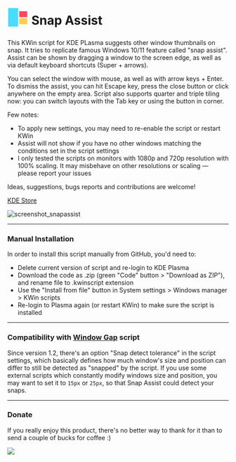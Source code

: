 # <sub><img src="https://github.com/emvaized/kde-snap-assist/blob/dev/assets/logo.png" height="48" width="48"></sub> Snap Assist
This KWin script for KDE PLasma suggests other window thumbnails on snap. It tries to replicate famous Windows 10/11 feature called "snap assist".
Assist can be shown by dragging a window to the screen edge, as well as via default keyboard shortcuts (Super + arrows).

You can select the window with mouse, as well as with arrow keys + Enter. To dismiss the assist, you can hit Escape key, press the close button or click anywhere on the empty area.
Script also supports quarter and triple tiling now: you can switch layouts with the Tab key or using the button in corner.

Few notes:
- To apply new settings, you may need to re-enable the script or restart KWin
- Assist will not show if you have no other windows matching the conditions set in the script settings 
- I only tested the scripts on monitors with 1080p and 720p resolution with 100% scaling. It may misbehave on other resolutions or scaling — please report your issues

Ideas, suggestions, bugs reports and contributions are welcome!

[KDE Store](https://store.kde.org/p/1875687)

![screenshot_snapassist](https://user-images.githubusercontent.com/37851576/183264649-da8d01cd-a8b7-4bac-92d7-ea71be00047d.png)


---
### Manual Installation
In order to install this script manually from GitHub, you'd need to:
- Delete current version of script and re-login to KDE Plasma
- Download the code as .zip (green "Code" button > "Download as ZIP"), and rename file to .kwinscript extension
- Use the "Install from file" button in System settings > Windows manager > KWin scripts
- Re-login to Plasma again (or restart KWin) to make sure the script is installed

---

### Compatibility with [Window Gap](https://github.com/nclarius/tile-gaps) script

Since version 1.2, there's an option "Snap detect tolerance" in the script settings, which basically defines how much window's size and position can differ to still be detected as "snapped" by the script. If you use some external scripts which constantly modify windows size and position, you may want to set it to `15px` or `25px`, so that Snap Assist could detect your snaps.

--- 

### Donate
If you really enjoy this product, there's no better way to thank for it than to send a couple of bucks for coffee :)

<a href="https://www.paypal.com/donate/?business=2KDNGXNUVZW7N&no_recurring=0&currency_code=USD"><img src="https://www.paypalobjects.com/en_US/DK/i/btn/btn_donateCC_LG.gif" height="25"/></a>
